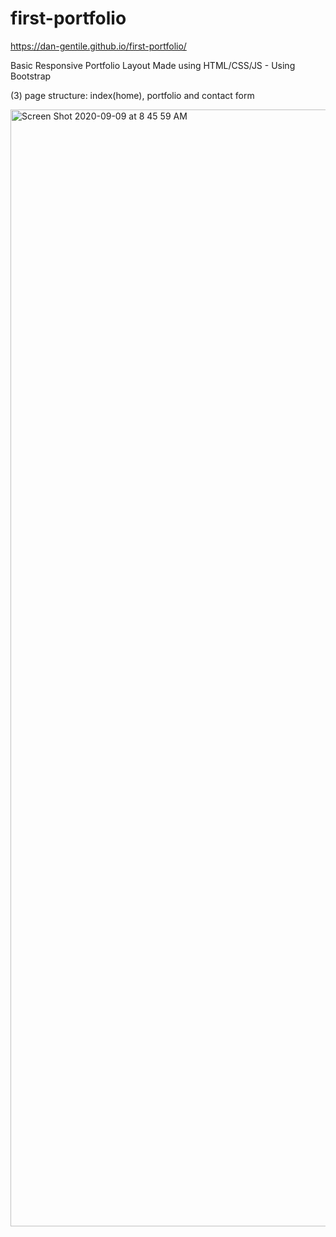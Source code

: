 # first-portfolio

https://dan-gentile.github.io/first-portfolio/

Basic Responsive Portfolio Layout Made using 
HTML/CSS/JS - Using Bootstrap

(3) page structure: index(home), portfolio and contact form 

<img width="1787" alt="Screen Shot 2020-09-09 at 8 45 59 AM" src="https://user-images.githubusercontent.com/68626350/92622055-753b3300-f279-11ea-98f9-346879df918a.png">
